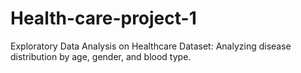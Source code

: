 # Health-care-project-1
Exploratory Data Analysis on Healthcare Dataset: Analyzing disease distribution by age, gender, and blood type.
